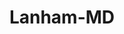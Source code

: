 ---
title: Lanham-MD
slug: lanham-md
f_state:
- cms/state/maryland.md
f_locations:
- cms/payday-loan/eagle-check-cashing-16438.md
- cms/payday-loan/eagle-check-cashing-16447.md
- cms/payday-loan/g-n-s-check-cashing-18879.md
- cms/payday-loan/gns-check-cashing-19034.md
- cms/payday-loan/onyx-group-23305.md
updated-on: '2024-05-30T13:41:28.615Z'
created-on: '2024-05-30T13:41:28.615Z'
published-on: '2024-05-30T13:54:32.469Z'
f_city: Lanham
layout: '[city].html'
tags: city
---